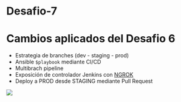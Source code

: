 # Desafio-7

# Cambios aplicados del Desafio 6
- Estrategia de branches (dev - staging - prod)
- Ansible `$playbook` mediante CI/CD
- Multibrach pipeline
- Exposición de controlador Jenkins con [NGROK](https://ngrok.com/) 
- Deploy a PROD desde STAGING mediante Pull Request

![](https://es.wikipedia.org/wiki/Wikipedia:Portada#/media/Archivo:Vice-Admiral_Kolchak,_1916.jpg)


